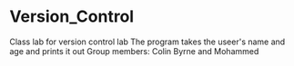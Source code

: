 # Version_Control
Class lab for version control lab
The program takes the useer's name and age and prints it out
Group members: Colin Byrne and Mohammed 